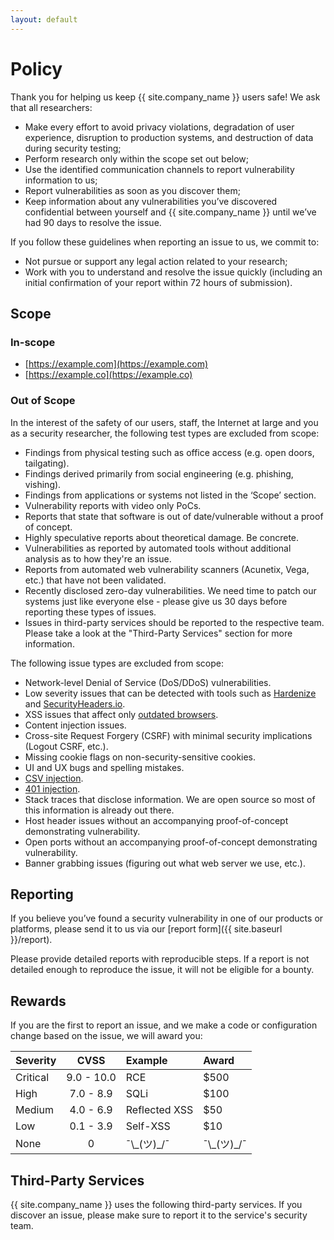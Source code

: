 ```yaml
---
layout: default
---
```


# Policy

Thank you for helping us keep {{ site.company_name }} users safe! We ask that all researchers:

*   Make every effort to avoid privacy violations, degradation of user experience, disruption to production systems, and destruction of data during security testing;
*   Perform research only within the scope set out below;
*   Use the identified communication channels to report vulnerability information to us;
*   Report vulnerabilities as soon as you discover them;
*   Keep information about any vulnerabilities you’ve discovered confidential between yourself and {{ site.company_name }} until we’ve had 90 days to resolve the issue.

If you follow these guidelines when reporting an issue to us, we commit to:

*   Not pursue or support any legal action related to your research;
*   Work with you to understand and resolve the issue quickly (including an initial confirmation of your report within 72 hours of submission).

## Scope

### In-scope

* [https://example.com](https://example.com)
* [https://example.co](https://example.co)

### Out of Scope

In the interest of the safety of our users, staff, the Internet at large and you as a security researcher, the following test types are excluded from scope:

* Findings from physical testing such as office access (e.g. open doors, tailgating).
* Findings derived primarily from social engineering (e.g. phishing, vishing).
* Findings from applications or systems not listed in the ‘Scope’ section.
* Vulnerability reports with video only PoCs.
* Reports that state that software is out of date/vulnerable without a proof of concept.
* Highly speculative reports about theoretical damage. Be concrete.
* Vulnerabilities as reported by automated tools without additional analysis as to how they're an issue.
* Reports from automated web vulnerability scanners (Acunetix, Vega, etc.) that have not been validated.
* Recently disclosed zero-day vulnerabilities. We need time to patch our systems just like everyone else - please give us 30 days before reporting these types of issues.
* Issues in third-party services should be reported to the respective team. Please take a look at the "Third-Party Services" section for more information.

The following issue types are excluded from scope:

* Network-level Denial of Service (DoS/DDoS) vulnerabilities.
* Low severity issues that can be detected with tools such as [Hardenize](https://www.hardenize.com/) and [SecurityHeaders.io](https://securityheaders.io/).
* XSS issues that affect only [outdated browsers](http://outdatedbrowser.com/).
* Content injection issues.
* Cross-site Request Forgery (CSRF) with minimal security implications (Logout CSRF, etc.).
* Missing cookie flags on non-security-sensitive cookies.
* UI and UX bugs and spelling mistakes.
* [CSV injection](https://www.contextis.com/blog/comma-separated-vulnerabilities).
* [401 injection](https://security.stackexchange.com/a/135534).
* Stack traces that disclose information. We are open source so most of this information is already out there.
* Host header issues without an accompanying proof-of-concept demonstrating vulnerability.
* Open ports without an accompanying proof-of-concept demonstrating vulnerability.
* Banner grabbing issues (figuring out what web server we use, etc.).

## Reporting

If you believe you’ve found a security vulnerability in one of our products or platforms, please send it to us via our [report form]({{ site.baseurl }}/report).

Please provide detailed reports with reproducible steps. If a report is not detailed enough to reproduce the issue, it will not be eligible for a bounty.

## Rewards

If you are the first to report an issue, and we make a code or configuration change based on the issue, we will award you:

| Severity | CVSS       | Example       | Award |
|:---------|:----------:|:--------------|:------|
| Critical | 9.0 - 10.0 | RCE           | $500  |
| High     | 7.0 - 8.9  | SQLi          | $100  |
| Medium   | 4.0 - 6.9  | Reflected XSS | $50   |
| Low      | 0.1 - 3.9  | Self-XSS      | $10   |
| None     | 0          | ¯\\\_(ツ)\_/¯ | ¯\\\_(ツ)\_/¯ |

## Third-Party Services

{{ site.company_name }} uses the following third-party services. If you discover an issue, please make sure to report it to the service's security team.

<!-- Insert list of third-party services here. -->
